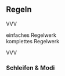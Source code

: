 ## Regeln 

VVV


<div class="grid-halves">
    <div class="fragment fade-left white bg-color7" data-fragment-index="2">
    einfaches Regelwerk
    </div>
    <div class="fragment fade-right white bg-color10" data-fragment-index="1">
    komplettes Regelwerk
    </div>
</div>






VVV

### Schleifen & Modi


